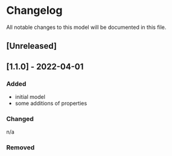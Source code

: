 # Changelog
All notable changes to this model will be documented in this file.

## [Unreleased]

## [1.1.0] - 2022-04-01
### Added
- initial model
- some additions of properties

### Changed
n/a

### Removed

